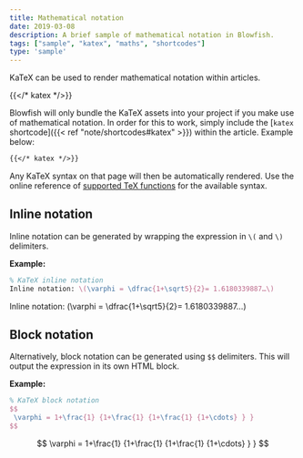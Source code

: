 ```yaml
---
title: Mathematical notation
date: 2019-03-08
description: A brief sample of mathematical notation in Blowfish.
tags: ["sample", "katex", "maths", "shortcodes"]
type: 'sample'
---
```


KaTeX can be used to render mathematical notation within articles.

<!--more-->

{{</* katex */>}}

Blowfish will only bundle the KaTeX assets into your project if you make use of mathematical notation. In order for this to work, simply include the [`katex` shortcode]({{< ref "note/shortcodes#katex" >}}) within the article. Example below:

```md
{{</* katex */>}}
```
Any KaTeX syntax on that page will then be automatically rendered. Use the online reference of [supported TeX functions](https://katex.org/docs/supported.html) for the available syntax.

## Inline notation

Inline notation can be generated by wrapping the expression in `\(` and `\)` delimiters.

**Example:**

```tex
% KaTeX inline notation
Inline notation: \(\varphi = \dfrac{1+\sqrt5}{2}= 1.6180339887…\)
```

Inline notation: \(\varphi = \dfrac{1+\sqrt5}{2}= 1.6180339887…\)

## Block notation

Alternatively, block notation can be generated using `$$` delimiters. This will output the expression in its own HTML block.

**Example:**

```tex
% KaTeX block notation
$$
 \varphi = 1+\frac{1} {1+\frac{1} {1+\frac{1} {1+\cdots} } }
$$
```

$$
 \varphi = 1+\frac{1} {1+\frac{1} {1+\frac{1} {1+\cdots} } }
$$
